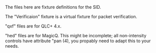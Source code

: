The files here are fixture definitions for the SID. 

The "Verificaion" fixture is a virtual fixture for packet verification.

"qxf" files are for QLC+ 4.x.

"hed" files are for MagicQ. This might be incomplete; all non-intensity controls have attribute "pan (4), you propably need to adapt this to your needs.

